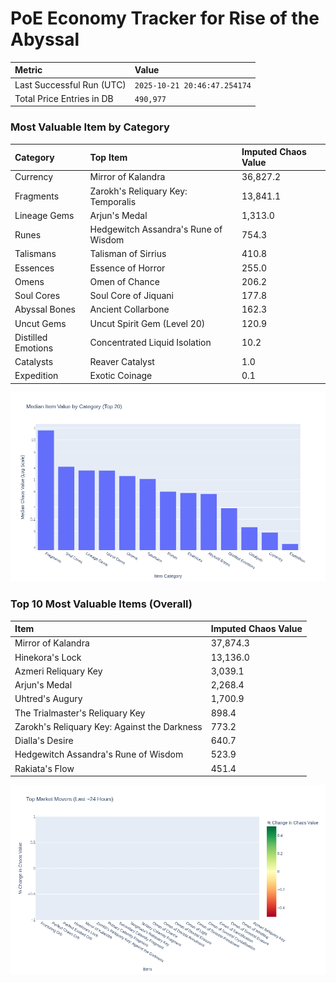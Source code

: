 # PoE Economy Tracker for Rise of the Abyssal

<!-- START_MAINTENANCE -->
| Metric | Value |
|:---|:---|
| Last Successful Run (UTC) | `2025-10-21 20:46:47.254174` |
| Total Price Entries in DB | `490,977` |

<!-- END_MAINTENANCE -->

<!-- START_DATAFRAME_DEBUG -->
<!-- END_DATAFRAME_DEBUG -->

<!-- START_CATEGORY_ANALYSIS -->
### Most Valuable Item by Category
| Category | Top Item | Imputed Chaos Value |
| :--- | :--- | :--- |
| Currency | Mirror of Kalandra | 36,827.2 |
| Fragments | Zarokh's Reliquary Key: Temporalis | 13,841.1 |
| Lineage Gems | Arjun's Medal | 1,313.0 |
| Runes | Hedgewitch Assandra's Rune of Wisdom | 754.3 |
| Talismans | Talisman of Sirrius | 410.8 |
| Essences | Essence of Horror | 255.0 |
| Omens | Omen of Chance | 206.2 |
| Soul Cores | Soul Core of Jiquani | 177.8 |
| Abyssal Bones | Ancient Collarbone | 162.3 |
| Uncut Gems | Uncut Spirit Gem (Level 20) | 120.9 |
| Distilled Emotions | Concentrated Liquid Isolation | 10.2 |
| Catalysts | Reaver Catalyst | 1.0 |
| Expedition | Exotic Coinage | 0.1 |


![Category Analysis Chart](charts/category_analysis.png)
<!-- END_ANALYSIS -->

<!-- START_ANALYSIS -->
### Top 10 Most Valuable Items (Overall)
| Item | Imputed Chaos Value |
| :--- | :--- |
| Mirror of Kalandra | 37,874.3 |
| Hinekora's Lock | 13,136.0 |
| Azmeri Reliquary Key | 3,039.1 |
| Arjun's Medal | 2,268.4 |
| Uhtred's Augury | 1,700.9 |
| The Trialmaster's Reliquary Key | 898.4 |
| Zarokh's Reliquary Key: Against the Darkness | 773.2 |
| Dialla's Desire | 640.7 |
| Hedgewitch Assandra's Rune of Wisdom | 523.9 |
| Rakiata's Flow | 451.4 |


![Market Movers Chart](charts/market_movers.png)
<!-- END_ANALYSIS -->
